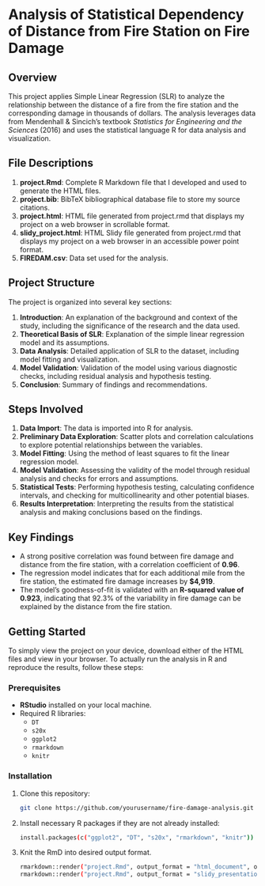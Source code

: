 # Analysis of Statistical Dependency of Distance from Fire Station on Fire Damage

## Overview
This project applies Simple Linear Regression (SLR) to analyze the relationship between the distance of a fire from the fire station and the corresponding damage in thousands of dollars. The analysis leverages data from Mendenhall & Sincich’s textbook *Statistics for Engineering and the Sciences* (2016) and uses the statistical language R for data analysis and visualization.

## File Descriptions
1. **project.Rmd**: Complete R Markdown file that I developed and used to generate the HTML files.
2. **project.bib**: BibTeX bibliographical database file to store my source citations.
3. **project.html**: HTML file generated from project.rmd that displays my project on a web browser in scrollable format.
4. **slidy_project.html**: HTML Slidy file generated from project.rmd that displays my project on a web browser in an accessible power point format.
5. **FIREDAM.csv**: Data set used for the analysis.

## Project Structure
The project is organized into several key sections:
1. **Introduction**: An explanation of the background and context of the study, including the significance of the research and the data used.
2. **Theoretical Basis of SLR**: Explanation of the simple linear regression model and its assumptions.
3. **Data Analysis**: Detailed application of SLR to the dataset, including model fitting and visualization.
4. **Model Validation**: Validation of the model using various diagnostic checks, including residual analysis and hypothesis testing.
5. **Conclusion**: Summary of findings and recommendations.

## Steps Involved
1. **Data Import**: The data is imported into R for analysis.
2. **Preliminary Data Exploration**: Scatter plots and correlation calculations to explore potential relationships between the variables.
3. **Model Fitting**: Using the method of least squares to fit the linear regression model.
4. **Model Validation**: Assessing the validity of the model through residual analysis and checks for errors and assumptions.
5. **Statistical Tests**: Performing hypothesis testing, calculating confidence intervals, and checking for multicollinearity and other potential biases.
6. **Results Interpretation**: Interpreting the results from the statistical analysis and making conclusions based on the findings.

## Key Findings
- A strong positive correlation was found between fire damage and distance from the fire station, with a correlation coefficient of **0.96**.
- The regression model indicates that for each additional mile from the fire station, the estimated fire damage increases by **$4,919**.
- The model’s goodness-of-fit is validated with an **R-squared value of 0.923**, indicating that 92.3% of the variability in fire damage can be explained by the distance from the fire station.

## Getting Started
To simply view the project on your device, download either of the HTML files and view in your browser. To actually run the analysis in R and reproduce the results, follow these steps:

### Prerequisites
- **RStudio** installed on your local machine.
- Required R libraries:
  - `DT`
  - `s20x`
  - `ggplot2`
  - `rmarkdown`
  - `knitr`

### Installation
1. Clone this repository:
   ```bash
   git clone https://github.com/yourusername/fire-damage-analysis.git
2. Install necessary R packages if they are not already installed:
    ```bash
   install.packages(c("ggplot2", "DT", "s20x", "rmarkdown", "knitr"))
3. Knit the RmD into desired output format.
   ```bash
   rmarkdown::render("project.Rmd", output_format = "html_document", output_file = "project.html")
   rmarkdown::render("project.Rmd", output_format = "slidy_presentation", output_file = "slidy_project.html")

